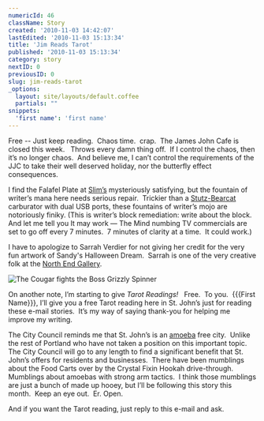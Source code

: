 ```yaml
---
numericId: 46
className: Story
created: '2010-11-03 14:42:07'
lastEdited: '2010-11-03 15:13:34'
title: 'Jim Reads Tarot'
published: '2010-11-03 15:13:34'
category: story
nextID: 0
previousID: 0
slug: jim-reads-tarot
_options:
  layout: site/layouts/default.coffee
  partials: ""
snippets:
  'first name': 'first name'
---
```

Free -- Just keep reading. &nbsp;Chaos time.&nbsp; crap.&nbsp; The James John Cafe is closed this week. &nbsp; Throws every damn thing off.&nbsp; If I control the chaos, then it&rsquo;s no longer chaos.&nbsp; And believe me, I can&rsquo;t control the requirements of the JJC to take their well deserved holiday, nor the butterfly effect consequences.

I find the Falafel Plate at [Slim&rsquo;s][0] mysteriously satisfying, but the fountain of writer&rsquo;s mana here needs serious repair.&nbsp; Trickier than a [Stutz-Bearcat][1] carburator with dual USB ports, these fountains of writer&rsquo;s mojo are notoriously finiky. (This is writer&rsquo;s block remediation: write about the block. And let me tell you It may work &mdash; The Mind numbing TV commercials are set to go off every 7 minutes.&nbsp; 7 minutes of clarity at a time.&nbsp; It could work.)

I have to apologize to Sarrah&nbsp;Verdier for not giving her credit for the very fun artwork of Sandy's Halloween Dream. &nbsp;Sarrah is one of the very creative folk at the [North End Gallery][2].

![The Cougar fights the Boss Grizzly Spinner][3]

On another note, I&rsquo;m starting to give _Tarot Readings!_ &nbsp;&nbsp;Free.&nbsp; To you.&nbsp; {{{First Name}}}, I&rsquo;ll give you a free Tarot reading here in St. John&rsquo;s just for reading these e-mail stories.&nbsp; It&rsquo;s my way of saying thank-you for helping me improve my writing.

The City Council reminds me that St. John&rsquo;s is an [amoeba][4] free city.&nbsp; Unlike the rest of Portland who have not taken a position on this important topic.&nbsp; The City Council will go to any length to find a significant benefit that St. John&rsquo;s offers for residents and businesses.&nbsp; There have been mumblings about the Food Carts over by the Crystal Fixin Hookah drive-through.&nbsp; Mumblings about amoebas with strong arm tactics.&nbsp; I think those mumblings are just a bunch of made up hooey, but I&rsquo;ll be following this story this month.&nbsp; Keep an eye out.&nbsp; Er. Open.

And if you want the Tarot reading, just reply to this e-mail and ask.&nbsp;

[0]: http://maps.google.com/maps/place?cid=14214202442705621592&amp;q=maps+slim's+bar&amp;gl=us
[1]: http://en.wikipedia.org/wiki/Stutz_Bearcat
[2]: http://www.cornerindustries.com/
[3]: http://stjohnsjim.com/bridgefight1.gif
[4]: http://www.google.com/imgres?imgurl=http://3.bp.blogspot.com/_vpDVqYqRvrs/SxFetaK2QAI/AAAAAAAAAyE/zeBGmmBx_Gw/s1600/070813_cartoon_7_contest_p465.gif&amp;imgrefurl=http://quehacecjw.blogspot.com/2009/11/amigas-with-amoebas.html&amp;h=340&amp;w=465&amp;sz=97&amp;tbnid=GTcQfn6x_ZSLbM:&amp;tbnh=94&amp;tbnw=128&amp;prev=/images%3Fq%3Damoeba%2Bcartoon&amp;zoom=1&amp;q=amoeba+cartoon&amp;usg=__xYTw4ap3uR0cPpY1sXOWgH_mrl8=&amp;sa=X&amp;ei=59jRTNHzM4yosAP4vqnFCw&amp;ved=0CCMQ9QEwBg